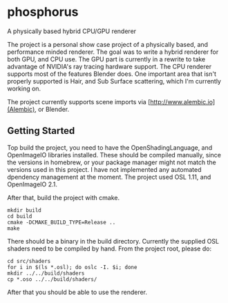 # phosphorus
A physically based hybrid CPU/GPU renderer

The project is a personal show case project of a physically based, and performance minded renderer. The goal was to write a hybrid renderer for both GPU, and CPU use. The GPU part is currently in a rewrite to take advantage of NVIDIA's ray tracing hardware support. The CPU renderer supports most of the features Blender does. One important area that isn't properly supported is Hair, and Sub Surface scattering, which I'm currently working on.

The project currently supports scene imports via [http://www.alembic.io](Alembic), or Blender. 

## Getting Started

Top build the project, you need to have the OpenShadingLanguage, and OpenImageIO libraries installed. These should be compiled manually, since the versions in homebrew, or your package manager might not match the versions used in this project. I have not implemented any automated dpendency management at the moment. The project used OSL 1.11, and OpenImageIO 2.1.

After that, build the project with cmake.

    mkdir build
    cd build
    cmake -DCMAKE_BUILD_TYPE=Release ..
    make
    
There should be a binary in the build directory. Currently the supplied OSL shaders need to be compiled by hand. From the project root, please do:

    cd src/shaders
    for i in $(ls *.osl); do oslc -I. $i; done
    mkdir ../../build/shaders
    cp *.oso ../../build/shaders/
    
After that you should be able to use the renderer.

   
